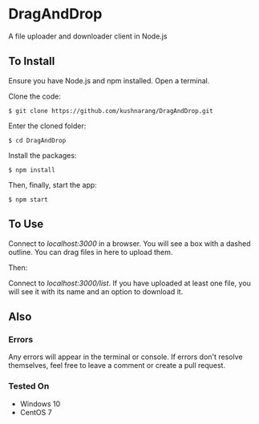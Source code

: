 # DragAndDrop
A file uploader and downloader client in Node.js


## To Install
Ensure you have Node.js and npm installed. Open a terminal.

Clone the code:
```
$ git clone https://github.com/kushnarang/DragAndDrop.git
```
Enter the cloned folder:
```
$ cd DragAndDrop
```
Install the packages:
```
$ npm install
```
Then, finally, start the app:
```
$ npm start
```
## To Use
Connect to *localhost:3000* in a browser. You will see a box with a dashed outline. You can drag files in here to upload them.

Then:

Connect to *localhost:3000/list*. If you have uploaded at least one file, you will see it with its name and an option to download it. 


## Also
### Errors
Any errors will appear in the terminal or console. If errors don't resolve themselves, feel free to leave a comment or create a pull request.

### Tested On
* Windows 10
* CentOS 7
